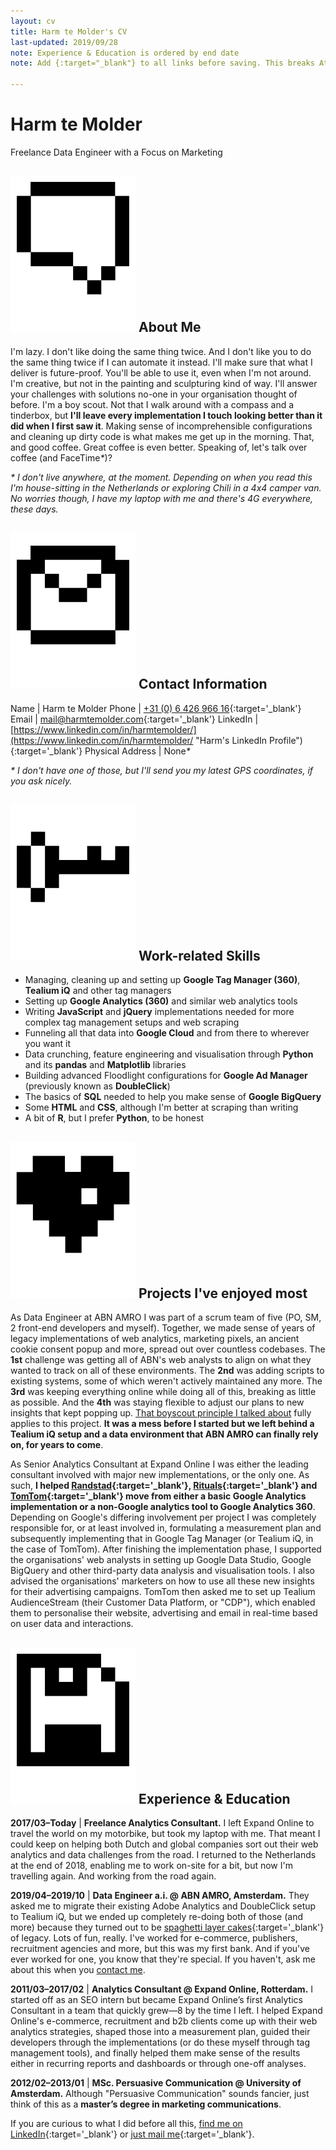 ```yaml
---
layout: cv
title: Harm te Molder's CV
last-updated: 2019/09/28
note: Experience & Education is ordered by end date
note: Add {:target="_blank"} to all links before saving. This breaks Atom's Markdown syntax, unfortunately, so remove when doing serious writing. The RegEx in target-blank-regex.txt should help

---
```

# Harm te Molder
Freelance Data Engineer with a Focus on Marketing

<div class="section" markdown="1">

## <img class="icon" src="images/dialog.svg" alt="about me icon" title="About Me" /> About Me

I'm lazy. I don't like doing the same thing twice. And I don't like you to do the same thing twice if I can automate it instead. I'll make sure that what I deliver is future-proof. You'll be able to use it, even when I'm not around. I'm creative, but not in the painting and sculpturing kind of way. I'll answer your challenges with solutions no-one in your organisation thought of before. I'm a boy scout. Not that I walk around with a compass and a tinderbox, but <strong class="extra-strong">I'll leave every implementation I touch looking better than it did when I first saw it</strong>. Making sense of incomprehensible configurations and cleaning up dirty code is what makes me get up in the morning. That, and good coffee. Great coffee is even better. Speaking of, let's talk over coffee (and FaceTime<em>\*</em>)?

<em>\* I don't live anywhere, at the moment. Depending on when you read this I'm house-sitting in the Netherlands or exploring Chili in a 4x4 camper van. No worries though, I have my laptop with me and there's 4G everywhere, these days.</em>

</div><div class="section" markdown="1">

## <img class="icon" src="images/mail.svg" alt="contact information icon" title="Contact Information" /> Contact Information

Name | Harm te Molder
Phone | [+31 (0) 6 426 966 16](tel:+31642696616 "Harm's Phone Number"){:target='_blank'}
Email | [mail@harmtemolder.com](mailto:mail@harmtemolder.com "Harm's Email Address"){:target='_blank'}
LinkedIn | [https://www.linkedin.com/in/harmtemolder/](https://www.linkedin.com/in/harmtemolder/ "Harm's LinkedIn Profile"){:target='_blank'}
Physical Address | None<em>\*</em>

<em>\* I don't have one of those, but I'll send you my latest GPS coordinates, if you ask nicely.</em>

</div><div class="section" markdown="1">

## <img class="icon" src="images/key.svg" alt="work-related skills icon" title="Work-related Skills" /> Work-related Skills

<ul><li id="nine">Managing, cleaning up and setting up <strong class="extra-strong">Google Tag Manager (360)</strong>, <strong>Tealium iQ</strong> and other tag managers</li>
<li id="eight">Setting up <strong class="extra-strong">Google Analytics (360)</strong> and similar web analytics tools</li>
<li id="seven">Writing <strong class="extra-strong">JavaScript</strong> and <strong>jQuery</strong> implementations needed for more complex tag management setups and web scraping</li>
<li id="six">Funneling all that data into <strong class="extra-strong">Google Cloud</strong> and from there to wherever you want it</li>
<li id="five">Data crunching, feature engineering and visualisation through <strong class="extra-strong">Python</strong> and its <strong>pandas</strong> and <strong>Matplotlib</strong> libraries</li>
<li id="four">Building advanced Floodlight configurations for <strong>Google Ad Manager</strong> (previously known as <strong>DoubleClick</strong>)</li>
<li id="three">The basics of <strong>SQL</strong> needed to help you make sense of <strong class="extra-strong">Google BigQuery</strong></li>
<li id="two">Some <strong>HTML</strong> and <strong>CSS</strong>, although I'm better at scraping than writing</li>
<li id="one">A bit of <strong>R</strong>, but I prefer <strong>Python</strong>, to be honest</li></ul>

</div><div class="section" markdown="1">

## <img class="icon" src="images/love.svg" alt="projects ive enjoyed most icon" title="Projects I've enjoyed most" /> Projects I've enjoyed most

As Data Engineer at ABN AMRO I was part of a scrum team of five (PO, SM, 2 front-end developers and myself). Together, we made sense of years of legacy implementations of web analytics, marketing pixels, an ancient cookie consent popup and more, spread out over countless codebases. The <strong>1st</strong> challenge was getting all of ABN's web analysts to align on what they wanted to track on all of these environments. The <strong>2nd</strong> was adding scripts to existing systems, some of which weren't actively maintained any more. The <strong>3rd</strong> was keeping everything online while doing all of this, breaking as little as possible. And the <strong>4th</strong> was staying flexible to adjust our plans to new insights that kept popping up. [That boyscout principle I talked about](#about-me) fully applies to this project. <strong class="extra-strong">It was a mess before I started but we left behind a Tealium iQ setup and a data environment that ABN AMRO can finally rely on, for years to come</strong>.

As Senior Analytics Consultant at Expand Online I was either the leading consultant involved with major new implementations, or the only one. As such, <strong class="extra-strong">I helped [Randstad](https://www.randstad.com/){:target='_blank'}, [Rituals](https://www.rituals.com/){:target='_blank'} and [TomTom](https://www.tomtom.com/){:target='_blank'} move from either a basic Google Analytics implementation or a non-Google analytics tool to Google Analytics 360</strong>. Depending on Google's differing involvement per project I was completely responsible for, or at least involved in, formulating a measurement plan and subsequently implementing that in Google Tag Manager (or Tealium iQ, in the case of TomTom). After finishing the implementation phase, I supported the organisations' web analysts in setting up Google Data Studio, Google BigQuery and other third-party data analysis and visualisation tools. I also advised the organisations' marketers on how to use all these new insights for their advertising campaigns. TomTom then asked me to set up Tealium AudienceStream (their Customer Data Platform, or "CDP"), which enabled them to personalise their website, advertising and email in real-time based on user data and interactions.

</div><div class="section" markdown="1">

## <img class="icon" src="images/floppy-disk.svg" alt="experience & education icon" title="Experience & Education" /> Experience & Education

**2017/03&ndash;Today** | <strong class="extra-strong">Freelance Analytics Consultant.</strong> I left Expand Online to travel the world on my motorbike, but took my laptop with me. That meant I could keep on helping both Dutch and global companies sort out their web analytics and data challenges from the road. I returned to the Netherlands at the end of 2018, enabling me to work on-site for a bit, but now I'm travelling again. And working from the road again.

**2019/04&ndash;2019/10** | <strong class="extra-strong">Data Engineer a.i. @ ABN AMRO, Amsterdam.</strong> They asked me to migrate their existing Adobe Analytics and DoubleClick setup to Tealium iQ, but we ended up completely re-doing both of those (and more) because they turned out to be [spaghetti layer cakes](https://www.google.com/search?tbm=isch&q=spaghetti%20layer%20cake&tbs=imgo:1){:target='_blank'} of legacy. Lots of fun, really. I've worked for e-commerce, publishers, recruitment agencies and more, but this was my first bank. And if you've ever worked for one, you know that they're special. If you haven't, ask me about this when you [contact me](#contact-information).

**2011/03&ndash;2017/02** | <strong class="extra-strong">Analytics Consultant @ Expand Online, Rotterdam.</strong> I started off as an SEO intern but became Expand Online’s first Analytics Consultant in a team that quickly grew&mdash;8 by the time I left. I helped Expand Online's e-commerce, recruitment and b2b clients come up with their web analytics strategies, shaped those into a measurement plan, guided their developers through the implementations (or do these myself through tag management tools), and finally helped them make sense of the results either in recurring reports and dashboards or through one-off analyses.

**2012/02&ndash;2013/01** | <strong>MSc. Persuasive Communication @ University of Amsterdam.</strong> Although "Persuasive Communication" sounds fancier, just think of this as a <strong class="extra-strong">master’s degree in marketing communications</strong>.

If you are curious to what I did before all this, [find me on LinkedIn](https://www.linkedin.com/in/harmtemolder/ "Harm's LinkedIn Profile"){:target='_blank'} or [just mail me](mailto:mail@harmtemolder.com "Harm's Email Address"){:target='_blank'}.

</div>
